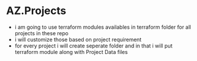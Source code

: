 # AZ.Projects

- i am going to use terraform modules availables in terraform folder for all projects in these repo
- i will customize those based on project requirement
- for every project i will create seperate folder and in that i will put terraform module along with Project Data files